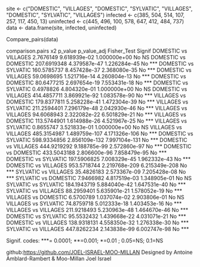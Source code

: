 
site <- c("DOMESTIC", "VILLAGES", "DOMESTIC", "SYLVATIC", "VILLAGES", "DOMESTIC", "SYLVATIC", "VILLAGES")
infected <- c(385, 504, 514, 107, 257, 117, 450, 13)
uninfected <- c(445, 496, 100, 578, 647, 412, 484, 737)
data <- data.frame(site, infected, uninfected)

Compare_pairs(data)

 comparison.pairs          x2       p_value   p_value_adj Fisher_Test Signif
 DOMESTIC vs VILLAGES   2.7676149  9.618939e-02  1.000000e+00          No     NS
 DOMESTIC vs DOMESTIC 207.6919348  4.379587e-47  1.226284e-45          No    ***
 DOMESTIC vs SYLVATIC 160.5785737  8.457428e-37  2.368080e-35          No    ***
 DOMESTIC vs VILLAGES  59.0698695  1.521716e-14  4.260804e-13          No    ***
 DOMESTIC vs DOMESTIC  80.6477215  2.697654e-19  7.553431e-18          No    ***
 DOMESTIC vs SYLVATIC   0.4978826  4.804320e-01  1.000000e+00          No     NS
 DOMESTIC vs VILLAGES 414.4857711  3.869921e-92  1.083578e-90          No    ***
 VILLAGES vs DOMESTIC 179.8377811  5.258228e-41  1.472304e-39          No    ***
 VILLAGES vs SYLVATIC 211.2594401  7.296179e-48  2.042930e-46          No    ***
 VILLAGES vs VILLAGES  94.6068943  2.322082e-22  6.501829e-21          No    ***
 VILLAGES vs DOMESTIC 113.5744901  1.614988e-26  4.521967e-25          No    ***
 VILLAGES vs SYLVATIC   0.8655747  3.521833e-01  1.000000e+00          No     NS
 VILLAGES vs VILLAGES 485.3154987 1.489759e-107 4.171326e-106          No    ***
 DOMESTIC vs SYLVATIC 598.9334856 2.856109e-132 7.997104e-131          No    ***
 DOMESTIC vs VILLAGES 444.9219292  9.188785e-99  2.572860e-97          No    ***
 DOMESTIC vs DOMESTIC 433.5043188  2.806600e-96  7.858479e-95          No    ***
 DOMESTIC vs SYLVATIC 197.5906825  7.008329e-45  1.962332e-43          No    ***
 DOMESTIC vs VILLAGES 953.5718744 2.219768e-209 6.215349e-208          No    ***
 SYLVATIC vs VILLAGES  35.4826183  2.573367e-09  7.205428e-08          No    ***
 SYLVATIC vs DOMESTIC   7.9466982  4.817519e-03  1.348905e-01          No     NS
 SYLVATIC vs SYLVATIC 184.1943719  5.884040e-42  1.647531e-40          No    ***
 SYLVATIC vs VILLAGES  88.2959401  5.635901e-21  1.578052e-19          No    ***
 VILLAGES vs DOMESTIC   6.5700789  1.037074e-02  2.903806e-01          No     NS
 VILLAGES vs SYLVATIC  74.8759718  5.012333e-18  1.403453e-16          No    ***
 VILLAGES vs VILLAGES 211.9218493  5.230963e-48  1.464670e-46          No    ***
 DOMESTIC vs SYLVATIC  95.5532432  1.439668e-22  4.031071e-21          No    ***
 DOMESTIC vs VILLAGES 138.9318131  4.558350e-32  1.276338e-30          No    ***
 SYLVATIC vs VILLAGES 447.8262234  2.143838e-99  6.002747e-98          No    ***

Signif. codes: ***= 0.0001; **=0.001; *=0.01 ; 0.05=NS; 0.1=NS
  
github:https://github.com/JOEL-ISRAEL-MOO-MILLAN
Designed by Antoine Amblard-Rambert & Moo-Millan Joel Israel